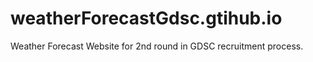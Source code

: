 # weatherForecastGdsc.gtihub.io
Weather Forecast Website  for 2nd round in GDSC recruitment process.
